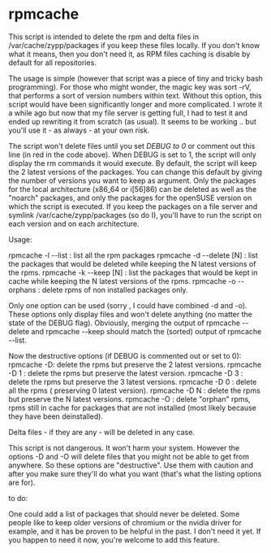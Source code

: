 rpmcache
========

This script is intended to delete the rpm and delta files in /var/cache/zypp/packages if you keep these files locally. If you don't know what it means, then you don't need it, as RPM files caching is disable by default for all repositories.

The usage is simple (however that script was a piece of tiny and tricky bash programming). For those who might wonder, the magic key was sort -rV, that performs a sort of version numbers within text. Without this option, this script would have been significantly longer and more complicated. I wrote it a while ago but now that my file server is getting full, I had to test it and ended up rewriting it from scratch (as usual). It seems to be working .. but you'll use it - as always - at your own risk.

The script won't delete files until you set *DEBUG to 0* or comment out this line (in red in the code above). When DEBUG is set to 1, the script will only display the rm commands it would execute. By default, the script will keep the 2 latest versions of the packages. You can change this default by giving the number of versions you want to keep as argument. Only the packages for the local architecture (x86_64 or i[56]86) can be deleted as well as the "noarch" packages, and only the packages for the openSUSE version on which the script is executed. If you keep the packages on a file server and symlink /var/cache/zypp/packages (so do I), you'll have to run the script on each version and on each architecture.

Usage:

rpmcache -l --list : list all the rpm packages
rpmcache -d --delete [N] : list the packages that would be deleted while keeping the N latest versions of the rpms.
rpmcache -k --keep [N] : list the packages that would be kept in cache while keeping the N latest versions of the rpms.
rpmcache -o --orphans : delete rpms of non installed packages only.

Only one option can be used (sorry , I could have combined -d and -o).
These options only display files and won't delete anything (no matter the state of the DEBUG flag).
Obviously, merging the output of rpmcache --delete and rpmcache --keep should match the (sorted) output of rpmcache --list.

Now the destructive options (if DEBUG is commented out or set to 0):
rpmcache -D: delete the rpms but preserve the 2 latest versions.
rpmcache -D 1 : delete the rpms but preserve the latest version.
rpmcache -D 3 : delete the rpms but preserve the 3 latest versions.
rpmcache -D 0 : delete all the rpms ( preserving 0 latest version).
rpmcache -D N : delete the rpms but preserve the N latest versions.
rpmcache -O : delete "orphan" rpms, rpms still in cache for packages that are not installed (most likely because they have been deinstalled).

Delta files - if they are any - will be deleted in any case.

This script is not dangerous. It won't harm your system. However the options -D and -O will delete files that you might not be able to get from anywhere. So these options are "destructive". Use them with caution and after you make sure they'll do what you want (that's what the listing options are for).

to do:

One could add a list of packages that should never be deleted. Some people like to keep older versions of chromium or the nvidia driver for example, and it has be proven to be helpful in the past. I don't need it yet. If you happen to need it now, you're welcome to add this feature. 
